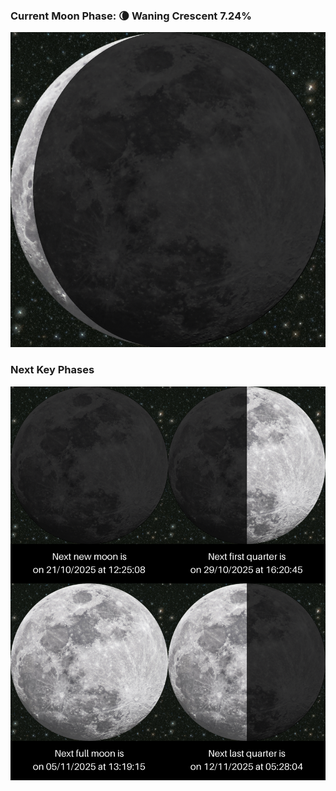 ### Current Moon Phase: 🌘 Waning Crescent 7.24%
![Moon Phase](moonphase.png)
### Next Key Phases
![Gallery](gallery.png)